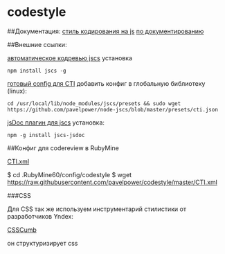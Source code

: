 codestyle
=========

##Документация:
[стиль кодирования на js](js.md)
[по документированию](https://github.com/senchalabs/jsduck/wiki)

##Внешние ссылки:


[автоматическое кодревью jscs](https://github.com/mdevils/node-jscs)
установка

    npm install jscs -g

[готовый config для CTI](https://raw.githubusercontent.com/pavelpower/node-jscs/master/presets/cti.json)
добавить конфиг в глобальную библиотеку (linux):

    cd /usr/local/lib/node_modules/jscs/presets && sudo wget https://github.com/pavelpower/node-jscs/blob/master/presets/cti.json

[jsDoc плагин для jscs](https://github.com/zxqfox/jscs-jsdoc)
установка: 

    npm -g install jscs-jsdoc

##Конфиг для codereview в RubyMine

[CTI.xml](https://github.com/pavelpower/codestyle/blob/master/CTI.xml)

   $ cd .RubyMine60/config/codestyle
   $ wget https://raw.githubusercontent.com/pavelpower/codestyle/master/CTI.xml

###CSS

Для CSS так же используем инструментарий стилистики от разработчиков Yndex:

[CSSCumb](https://github.com/csscomb/csscomb.js)

он структуризирует css
